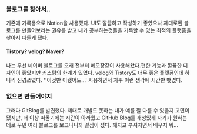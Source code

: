 ### 블로그를 찾아서..

기존에 기록용으로 Notion을 사용했다. UI도 깔끔하고 작성하기 좋았으나 제대로된 블로그를 만들어보라는 권유를 받고 내가 공부하는것들을 기록할 수 있는 최적의 플랫폼을 찾아서 떠돌게 됐다.



#### Tistory? velog? Naver?

나는 우선 네이버 블로그를 오래 전부터 메모장같이 사용해왔다.편한 기능과 깔끔한 디자인이 좋았지만 커스텀의 한계가 있었다.
velog와 Tistory도 너무 좋은 플랫폼인데 하나씩 신경쓰였다.
''이것만 이랬어도...' 사용하면서 자꾸 이런 생각에 시간만 뺏겼다.



### 없으면 만들어야지

그러다 GitBlog를 발견했다. 제대로 개발도 못하는 내가 얘를 잘 다룰 수 있을지 고민이 됐지만, 더 이상 떠돌기에는 시간이 아까웠고 GitHub Blog를 개성있게 자기가 원하는데로 꾸민 여러 블로그를 보고나니까 결심이 섰다. 깨지고 부셔지면서 배우지 뭐...



